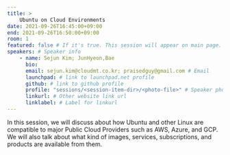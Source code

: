 ```yaml
---
title: >
    Ubuntu on Cloud Environments 
date: 2021-09-26T16:45:00+09:00
end: 2021-09-26T16:50:00+09:00
room: 1
featured: false # If it's true. This session will appear on main page.
speakers: # Speaker info
    - name: Sejun Kim; JunHyeon,Bae
      bio: 
      email: sejun.kim@cloudmt.co.kr; praisedguy@gmail.com # Email
      launchpad: # link to launchpad.net profile
      github: # link to github profile
      profile: "sessions/<session-item-dir>/<photo-file>" # Speaker photo
      linkurl: # Other website link url
      linklabel: # Label for linkurl
---
```

In this session, we will discuss about how Ubuntu and other Linux are compatible to major Public Cloud Providers such as AWS, Azure, and GCP. We will also talk about what kind of images, services, subscriptions, and products are available from them.


